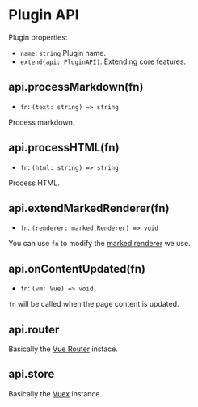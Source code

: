 # Plugin API

Plugin properties:

- `name`: `string` Plugin name.
- `extend(api: PluginAPI)`: Extending core features.

## api.processMarkdown(fn)

- `fn`: `(text: string) => string`

Process markdown.

## api.processHTML(fn)

- `fn`: `(html: string) => string`

Process HTML.

## api.extendMarkedRenderer(fn)

- `fn`: `(renderer: marked.Renderer) => void`

You can use `fn` to modify the [marked renderer](https://marked.js.org/#/USING_PRO.md#renderer) we use.

## api.onContentUpdated(fn)

- `fn`: `(vm: Vue) => void`

`fn` will be called when the page content is updated.

## api.router

Basically the [Vue Router](https://router.vuejs.org/api/#router-instance-properties) instace.

## api.store

Basically the [Vuex](https://vuex.vuejs.org/api/#vuex-store-instance-properties) instance.
